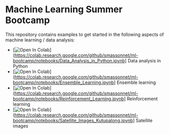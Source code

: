 # Machine Learning Summer Bootcamp


This repository contains examples to get started 
in the following aspects of machine learning / data analysis:

* [![Open In Colab](https://colab.research.google.com/assets/colab-badge.svg)](https://colab.research.google.com/github/smassonnet/ml-bootcamp/notebooks/Data_Analysis_in_Python.ipynb] 
Data analysis in Python
* [![Open In Colab](https://colab.research.google.com/assets/colab-badge.svg)](https://colab.research.google.com/github/smassonnet/ml-bootcamp/notebooks/Ensemble_Learning.ipynb] 
Ensemble learning
* [![Open In Colab](https://colab.research.google.com/assets/colab-badge.svg)](https://colab.research.google.com/github/smassonnet/ml-bootcamp/notebooks/Reinforcement_Learning.ipynb] 
Reinforcement learning
* [![Open In Colab](https://colab.research.google.com/assets/colab-badge.svg)](https://colab.research.google.com/github/smassonnet/ml-bootcamp/notebooks/Satellite_Images_Kutupalong.ipynb] 
Satellite images
